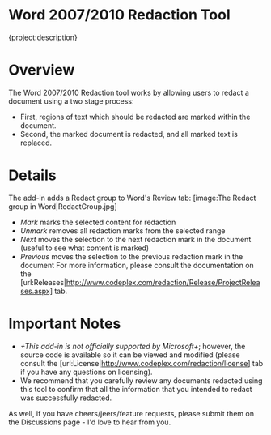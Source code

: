 # Word 2007/2010 Redaction Tool
{project:description}
# Overview
The Word 2007/2010 Redaction tool works by allowing users to redact a document using a two stage process:
* First, regions of text which should be redacted are marked within the document.
* Second, the marked document is redacted, and all marked text is replaced.
# Details
The add-in adds a Redact group to Word's Review tab:
[image:The Redact group in Word|RedactGroup.jpg]
* *Mark* marks the selected content for redaction
* *Unmark* removes all redaction marks from the selected range
* *Next* moves the selection to the next redaction mark in the document (useful to see what content is marked)
* *Previous* moves the selection to the previous redaction mark in the document
For more information, please consult the documentation on the [url:Releases|http://www.codeplex.com/redaction/Release/ProjectReleases.aspx] tab.
# Important Notes
* *+This add-in is not officially supported by Microsoft+*; however, the source code is available so it can be viewed and modified (please consult the [url:License|http://www.codeplex.com/redaction/license] tab if you have any questions on licensing).
* We recommend that you carefully review any documents redacted using this tool to confirm that all the information that you intended to redact was successfully redacted. 

As well, if you have cheers/jeers/feature requests, please submit them on the Discussions page - I'd love to hear from you.
